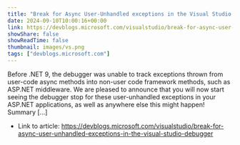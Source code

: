 ```yaml
---
title: "Break for Async User-Unhandled exceptions in the Visual Studio Debugger"
date: 2024-09-10T10:00:16+00:00
link: https://devblogs.microsoft.com/visualstudio/break-for-async-user-unhandled-exceptions-in-the-visual-studio-debugger
showShare: false
showReadTime: false
thumbnail: images/vs.png
tags: ["devblogs.microsoft.com"]
---
```

Before .NET 9, the debugger was unable to track exceptions thrown from user-code async methods into non-user code framework methods, such as ASP.NET middleware. We are pleased to announce that you will now start seeing the debugger stop for these user-unhandled exceptions in your ASP.NET applications, as well as anywhere else this might happen! Summary […]

- Link to article: https://devblogs.microsoft.com/visualstudio/break-for-async-user-unhandled-exceptions-in-the-visual-studio-debugger